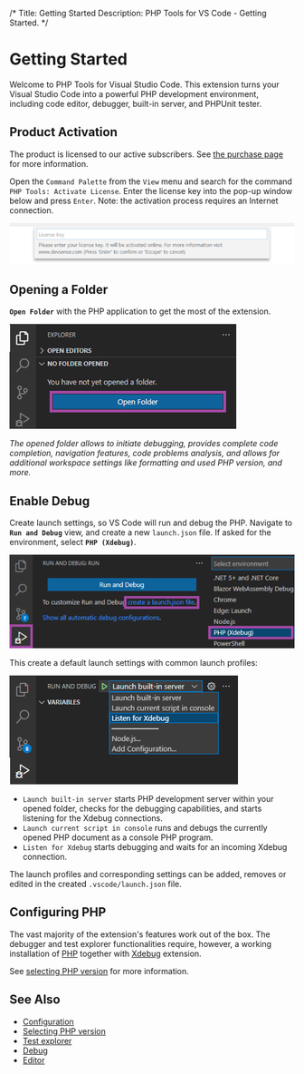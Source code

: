 /*
Title: Getting Started
Description: PHP Tools for VS Code - Getting Started.
*/

# Getting Started

Welcome to PHP Tools for Visual Studio Code. This extension turns your Visual Studio Code into a powerful PHP development environment, including code editor, debugger, built-in server, and PHPUnit tester.

## Product Activation

The product is licensed to our active subscribers. See [the purchase page](https://www.devsense.com/purchase) for more information.

Open the `Command Palette` from the `View` menu and search for the command `PHP Tools: Activate License`. Enter the license key into the pop-up window below and press `Enter`. Note: the activation process requires an Internet connection.

![Enter License Key](imgs/enter-license-key.png)

## Opening a Folder

**`Open Folder`** with the PHP application to get the most of the extension.

![Open Folder with PHP code](imgs/open-folder-button.png)

*The opened folder allows to initiate debugging, provides complete code completion, navigation features, code problems analysis, and allows for additional workspace settings like formatting and used PHP version, and more.*

## Enable Debug

Create launch settings, so VS Code will run and debug the PHP. Navigate to **`Run and Debug`** view, and create a new `launch.json` file. If asked for the environment, select **`PHP (Xdebug)`**.

![PHP debug launch.json](imgs/launch-json-button.png)

This create a default launch settings with common launch profiles:

![launch profiles](imgs/run-launch-profiles.png)

- `Launch built-in server` starts PHP development server within your opened folder, checks for the debugging capabilities, and starts listening for the Xdebug connections.
- `Launch current script in console` runs and debugs the currently opened PHP document as a console PHP program.
- `Listen for Xdebug` starts debugging and waits for an incoming Xdebug connection.

The launch profiles and corresponding settings can be added, removes or edited in the created `.vscode/launch.json` file.

## Configuring PHP

The vast majority of the extension's features work out of the box. The debugger and test explorer functionalities require, however, a working installation of [PHP](https://secure.php.net/) together with [Xdebug](https://xdebug.org/) extension.

See [selecting PHP version](/vscode/php-version) for more information.

## See Also

- [Configuration](/vscode/configuration)
- [Selecting PHP version](/vscode/php-version)
- [Test explorer](/vscode/test-explorer)
- [Debug](/vscode/debug)
- [Editor](/vscode/editor)
